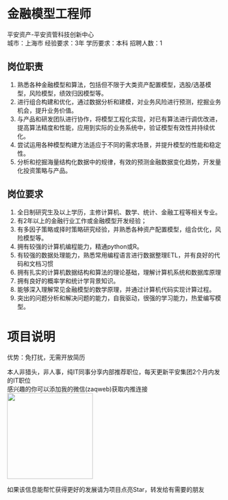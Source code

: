 # 金融模型工程师
平安资产-平安资管科技创新中心  
城市：上海市 经验要求：3年 学历要求：本科  招聘人数：1

## 岗位职责
1.	熟悉各种金融模型和算法，包括但不限于大类资产配置模型，选股/选基模型，风险模型，绩效归因模型等。   
2.	进行组合构建和优化，通过数据分析和建模，对业务风险进行预测，挖掘业务机会，提升业务价值。   
3.	与产品和研发团队进行协作，将模型工程化实现，对已有算法进行调优改进，提高算法精度和性能，应用到实际的业务系统中，验证模型有效性并持续优化。   
4.	尝试运用各种模型构建方法适应于不同的需求场景，并提升模型的性能和稳定性。   
5.	分析和挖掘海量结构化数据中的规律，有效的预测金融数据变化趋势，开发量化投资策略与产品。

## 岗位要求
1.	全日制研究生及以上学历，主修计算机、数学、统计、金融工程等相关专业。   
2.	有2年以上的金融行业工作或金融模型开发经验；   
3.	有多因子策略或择时策略研究经验，并熟悉各种资产配置模型，组合优化，风险模型等。   
4.	拥有较强的计算机编程能力，精通python或R。   
5.	有较强的数据处理能力，熟悉常用编程语言进行数据整理ETL，并有良好的代码和文档习惯   
6.	拥有扎实的计算机数据结构和算法的理论基础，理解计算机系统和数据库原理   
7.	拥有良好的概率学和统计学背景知识。   
8.	能够深入理解常见金融模型的数学原理，并通过计算机代码实现计算过程。   
9.	突出的问题分析和解决问题的能力，自我驱动，很强的学习能力，热爱编写模型。

# 项目说明

优势：免打扰，无需开放简历

本人非猎头，非人事，纯IT同事分享内部推荐职位，每天更新平安集团2个月内发的IT职位  
感兴趣的你可以添加我的微信(zaqweb)获取内推连接  
<img src="https://github.com/zaqweb/PA-IT-JOBS/blob/master/WechatICode.jpeg"  height="200" width="200">

如果该信息能帮忙获得更好的发展请为项目点亮Star，转发给有需要的朋友




